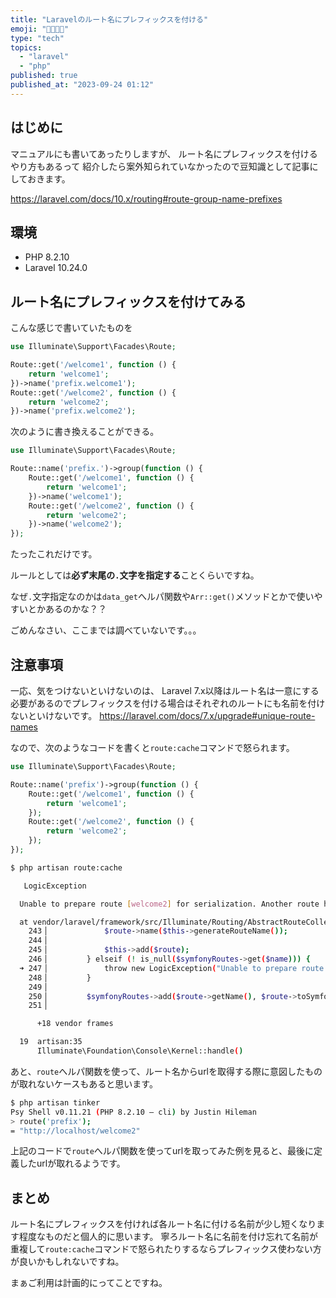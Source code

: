 ```yaml
---
title: "Laravelのルート名にプレフィックスを付ける"
emoji: "👨‍👩‍👧‍👦"
type: "tech"
topics:
  - "laravel"
  - "php"
published: true
published_at: "2023-09-24 01:12"
---
```


## はじめに

マニュアルにも書いてあったりしますが、
ルート名にプレフィックスを付けるやり方もあるって
紹介したら案外知られていなかったので豆知識として記事にしておきます。

https://laravel.com/docs/10.x/routing#route-group-name-prefixes

## 環境

- PHP 8.2.10
- Laravel 10.24.0

## ルート名にプレフィックスを付けてみる

こんな感じで書いていたものを

```php
use Illuminate\Support\Facades\Route;

Route::get('/welcome1', function () {
    return 'welcome1';
})->name('prefix.welcome1');
Route::get('/welcome2', function () {
    return 'welcome2';
})->name('prefix.welcome2');
```

次のように書き換えることができる。

```php
use Illuminate\Support\Facades\Route;

Route::name('prefix.')->group(function () {
    Route::get('/welcome1', function () {
        return 'welcome1';
    })->name('welcome1');
    Route::get('/welcome2', function () {
        return 'welcome2';
    })->name('welcome2');    
});
```

たったこれだけです。

ルールとしては**必ず末尾の`.`文字を指定する**ことくらいですね。

なぜ`.`文字指定なのかは`data_get`へルパ関数や`Arr::get()`メソッドとかで使いやすいとかあるのかな？？

ごめんなさい、ここまでは調べていないです。。。

## 注意事項

一応、気をつけないといけないのは、
Laravel 7.x以降はルート名は一意にする必要があるのでプレフィックスを付ける場合はそれぞれのルートにも名前を付けないといけないです。
https://laravel.com/docs/7.x/upgrade#unique-route-names

なので、次のようなコードを書くと`route:cache`コマンドで怒られます。

```php
use Illuminate\Support\Facades\Route;

Route::name('prefix')->group(function () {
    Route::get('/welcome1', function () {
        return 'welcome1';
    });
    Route::get('/welcome2', function () {
        return 'welcome2';
    });
});
```

```bash
$ php artisan route:cache

   LogicException 

  Unable to prepare route [welcome2] for serialization. Another route has already been assigned name [prefix].

  at vendor/laravel/framework/src/Illuminate/Routing/AbstractRouteCollection.php:247
    243▕             $route->name($this->generateRouteName());
    244▕ 
    245▕             $this->add($route);
    246▕         } elseif (! is_null($symfonyRoutes->get($name))) {
  ➜ 247▕             throw new LogicException("Unable to prepare route [{$route->uri}] for serialization. Another route has already been assigned name [{$name}].");
    248▕         }
    249▕ 
    250▕         $symfonyRoutes->add($route->getName(), $route->toSymfonyRoute());
    251▕ 

      +18 vendor frames 

  19  artisan:35
      Illuminate\Foundation\Console\Kernel::handle()
```

あと、`route`へルパ関数を使って、ルート名からurlを取得する際に意図したものが取れないケースもあると思います。

```bash
$ php artisan tinker
Psy Shell v0.11.21 (PHP 8.2.10 — cli) by Justin Hileman
> route('prefix');
= "http://localhost/welcome2"
```

上記のコードで`route`へルパ関数を使ってurlを取ってみた例を見ると、最後に定義したurlが取れるようです。

## まとめ

ルート名にプレフィックスを付ければ各ルート名に付ける名前が少し短くなります程度なものだと個人的に思います。
寧ろルート名に名前を付け忘れて名前が重複して`route:cache`コマンドで怒られたりするならプレフィックス使わない方が良いかもしれないですね。

まぁご利用は計画的にってことですね。
